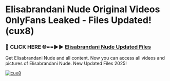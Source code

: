 # Elisabrandani Nude Original Videos 0nlyFans Leaked - Files Updated! (cux8)

<h3>🔴 CLICK HERE 🌐==►► <a href="https://tinyurl.com/52m3yx9h" rel="nofollow">Elisabrandani Nude Updated Files</a></h3>

Get Elisabrandani Nude and all content. Now you can access all videos and pictures of Elisabrandani Nude. New Updated Files 2025!

[![cux8](https://i.imgur.com/TnHtlc8.gif)](https://tinyurl.com/52m3yx9h)
